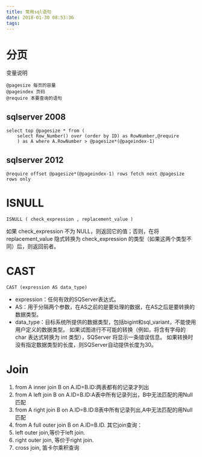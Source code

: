 ```yaml
---
title: 常用sql语句
date: 2018-01-30 08:53:36
tags:
---
```

# 分页

变量说明
```
@pagesize 每页的容量
@pageindex 页码
@require 本要查询的语句
```
## sqlserver 2008
```
select top @pagesize * from (
    select Row_Number() over (order by ID) as RowNumber,@require
    ) as A where A.RowNumber > @pagesize*(@pageindex-1)
```
## sqlserver 2012
```
@require offset @pagesize*(@pageindex-1) rows fetch next @pagesize rows only
```

# ISNULL
```
ISNULL ( check_expression , replacement_value )
```
如果 check_expression 不为 NULL，则返回它的值；否则，在将 replacement_value 隐式转换为 check_expression 的类型（如果这两个类型不同）后，则返回前者。

# CAST
```
CAST (expression AS data_type)
```
- expression：任何有效的SQServer表达式。
- AS：用于分隔两个参数，在AS之前的是要处理的数据，在AS之后是要转换的数据类型。
- data_type：目标系统所提供的数据类型，包括bigint和sql_variant，不能使用用户定义的数据类型。
如果试图进行不可能的转换（例如，将含有字母的 char 表达式转换为 int 类型），SQServer 将显示一条错误信息。
如果转换时没有指定数据类型的长度，则SQServer自动提供长度为30。

# Join
1. from A inner join B on A.ID=B.ID:两表都有的记录才列出
2. from A left join B on A.ID=B.ID:A表中所有记录列出，B中无法匹配的用Null匹配
3. from A right join B on A.ID=B.ID:B表中所有记录列出,A中无法匹配的用Null匹配
4. from A full outer join B on A.ID=B.ID.
其它join查询：
1. left outer join,等价于left join.
2. right outer join, 等价于right join.
3.  cross join,    笛卡尔乘积查询

